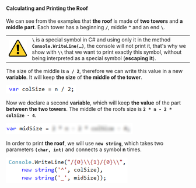 #### Calculating and Printing the Roof

We can see from the examples that **the roof** is made of **two towers** and **a middle part**. Each tower has a beginning **`/`**, middle **`^`** and an end **`\`**.

<table><tr><td><img src="/assets/alert-icon.png" style="max-width:50px" /></td>
<td><strong><code>\</code></strong> is a special symbol in C# and using only it in the method <strong><code>Console.WriteLine(…)</code></strong>, the console will not print it, that's why we show with <strong><code>\\</code></strong> that we want to print exactly this symbol, without being interpreted as a special symbol (<b>escaping it</b>).</td>
</tr></table>

The size of the middle is **`n / 2`**, therefore we can write this value in a new **variable**. It will keep **the size** of **the middle of the tower**.

![](/assets/chapter-6-2-images/01.Draw-fort-02.png)

Now we declare a second **variable**, which will keep **the value** of the part **between the two towers**. The middle of the roofs size is **`2 * n - 2 * colSize - 4`**.

![](/assets/chapter-6-2-images/01.Draw-fort-03.png)

In order to print **the roof**, we will use **`new string`**, which takes two parameters **`(char, int)`** and connects a symbol **n** times.

![](/assets/chapter-6-2-images/01.Draw-fort-04.png)